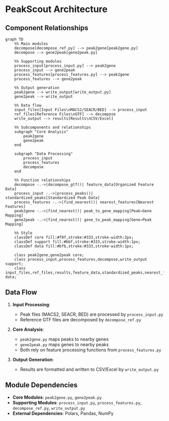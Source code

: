 # PeakScout Architecture

## Component Relationships

```mermaid
graph TD
    %% Main modules
    decompose[decompose_ref.py] --> peak2gene[peak2gene.py]
    decompose --> gene2peak[gene2peak.py]
    
    %% Supporting modules
    process_input[process_input.py] --> peak2gene
    process_input --> gene2peak
    process_features[process_features.py] --> peak2gene
    process_features --> gene2peak
    
    %% Output generation
    peak2gene --> write_output[write_output.py]
    gene2peak --> write_output
    
    %% Data flow
    input_files[Input Files\nMACS2/SEACR/BED] --> process_input
    ref_files[Reference Files\nGTF] --> decompose
    write_output --> results[Results\nCSV/Excel]
    
    %% Subcomponents and relationships
    subgraph "Core Analysis"
        peak2gene
        gene2peak
    end
    
    subgraph "Data Processing"
        process_input
        process_features
        decompose
    end
    
    %% Function relationships
    decompose -.->|decompose_gtf()| feature_data[Organized Feature Data]
    process_input -.->|process_peaks()| standardized_peaks[Standardized Peak Data]
    process_features -.->|find_nearest()| nearest_features[Nearest Features]
    peak2gene -.->|find_nearest()| peak_to_gene_mapping[Peak→Gene Mapping]
    gene2peak -.->|find_nearest()| gene_to_peak_mapping[Gene→Peak Mapping]
    
    %% Style
    classDef core fill:#f9f,stroke:#333,stroke-width:2px;
    classDef support fill:#bbf,stroke:#333,stroke-width:1px;
    classDef data fill:#bfb,stroke:#333,stroke-width:1px;
    
    class peak2gene,gene2peak core;
    class process_input,process_features,decompose,write_output support;
    class input_files,ref_files,results,feature_data,standardized_peaks,nearest_features data;
```

## Data Flow

1. **Input Processing**:
   - Peak files (MACS2, SEACR, BED) are processed by `process_input.py`
   - Reference GTF files are decomposed by `decompose_ref.py`

2. **Core Analysis**:
   - `peak2gene.py` maps peaks to nearby genes
   - `gene2peak.py` maps genes to nearby peaks
   - Both rely on feature processing functions from `process_features.py`

3. **Output Generation**:
   - Results are formatted and written to CSV/Excel by `write_output.py`

## Module Dependencies

- **Core Modules**: `peak2gene.py`, `gene2peak.py`
- **Supporting Modules**: `process_input.py`, `process_features.py`, `decompose_ref.py`, `write_output.py`
- **External Dependencies**: Polars, Pandas, NumPy
